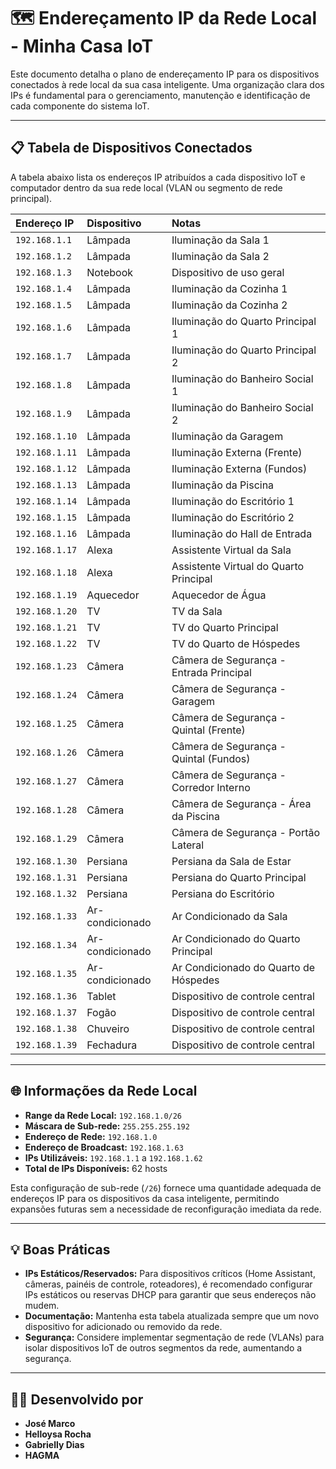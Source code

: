 # 🗺️ Endereçamento IP da Rede Local - Minha Casa IoT

Este documento detalha o plano de endereçamento IP para os dispositivos conectados à rede local da sua casa inteligente. Uma organização clara dos IPs é fundamental para o gerenciamento, manutenção e identificação de cada componente do sistema IoT.

---

## 📋 Tabela de Dispositivos Conectados

A tabela abaixo lista os endereços IP atribuídos a cada dispositivo IoT e computador dentro da sua rede local (VLAN ou segmento de rede principal).

| Endereço IP     | Dispositivo       | Notas                                                                                                                                                                                                                                            |
| :-------------- | :---------------- | :--------------------------------------------------------------------------------------------------------------------------------------------------------------------------------------------------------------------------------------- |
| `192.168.1.1`   | Lâmpada           | Iluminação da Sala 1                                                                                                                                                                                                                     |
| `192.168.1.2`   | Lâmpada           | Iluminação da Sala 2                                                                                                                                                                                                                     |
| `192.168.1.3`   | Notebook          | Dispositivo de uso geral                                                                                                                                                                                                                 |
| `192.168.1.4`   | Lâmpada           | Iluminação da Cozinha 1                                                                                                                                                                                                                  |
| `192.168.1.5`   | Lâmpada           | Iluminação da Cozinha 2                                                                                                                                                                                                                  |
| `192.168.1.6`   | Lâmpada           | Iluminação do Quarto Principal 1                                                                                                                                                                                                         |
| `192.168.1.7`   | Lâmpada           | Iluminação do Quarto Principal 2                                                                                                                                                                                                         |
| `192.168.1.8`   | Lâmpada           | Iluminação do Banheiro Social 1                                                                                                                                                                                                          |
| `192.168.1.9`   | Lâmpada           | Iluminação do Banheiro Social 2                                                                                                                                                                                                          |
| `192.168.1.10`  | Lâmpada           | Iluminação da Garagem                                                                                                                                                                                                                    |
| `192.168.1.11`  | Lâmpada           | Iluminação Externa (Frente)                                                                                                                                                                                                              |
| `192.168.1.12`  | Lâmpada           | Iluminação Externa (Fundos)                                                                                                                                                                                                              |
| `192.168.1.13`  | Lâmpada           | Iluminação da Piscina                                                                                                                                                                                                                    |
| `192.168.1.14`  | Lâmpada           | Iluminação do Escritório 1                                                                                                                                                                                                               |
| `192.168.1.15`  | Lâmpada           | Iluminação do Escritório 2                                                                                                                                                                                                               |
| `192.168.1.16`  | Lâmpada           | Iluminação do Hall de Entrada                                                                                                                                                                                                            |
| `192.168.1.17`  | Alexa             | Assistente Virtual da Sala                                                                                                                                                                                                               |
| `192.168.1.18`  | Alexa             | Assistente Virtual do Quarto Principal                                                                                                                                                                                                   |
| `192.168.1.19`  | Aquecedor         | Aquecedor de Água                                                                                                                                                                                                                        |
| `192.168.1.20`  | TV                | TV da Sala                                                                                                                                                                                                                               |
| `192.168.1.21`  | TV                | TV do Quarto Principal                                                                                                                                                                                                                   |
| `192.168.1.22`  | TV                | TV do Quarto de Hóspedes                                                                                                                                                                                                                 |
| `192.168.1.23`  | Câmera            | Câmera de Segurança - Entrada Principal                                                                                                                                                                                                  |
| `192.168.1.24`  | Câmera            | Câmera de Segurança - Garagem                                                                                                                                                                                                            |
| `192.168.1.25`  | Câmera            | Câmera de Segurança - Quintal (Frente)                                                                                                                                                                                                   |
| `192.168.1.26`  | Câmera            | Câmera de Segurança - Quintal (Fundos)                                                                                                                                                                                                   |
| `192.168.1.27`  | Câmera            | Câmera de Segurança - Corredor Interno                                                                                                                                                                                                   |
| `192.168.1.28`  | Câmera            | Câmera de Segurança - Área da Piscina                                                                                                                                                                                                    |
| `192.168.1.29`  | Câmera            | Câmera de Segurança - Portão Lateral                                                                                                                                                                                                     |
| `192.168.1.30`  | Persiana          | Persiana da Sala de Estar                                                                                                                                                                                                                |
| `192.168.1.31`  | Persiana          | Persiana do Quarto Principal                                                                                                                                                                                                             |
| `192.168.1.32`  | Persiana          | Persiana do Escritório                                                                                                                                                                                                                   |
| `192.168.1.33`  | Ar-condicionado   | Ar Condicionado da Sala                                                                                                                                                                                                                  |
| `192.168.1.34`  | Ar-condicionado   | Ar Condicionado do Quarto Principal                                                                                                                                                                                                      |
| `192.168.1.35`  | Ar-condicionado   | Ar Condicionado do Quarto de Hóspedes                                                                                                                                                                                                    |
| `192.168.1.36`  | Tablet            | Dispositivo de controle central                                                                                                                                                                                                          |
| `192.168.1.37`  | Fogão            | Dispositivo de controle central                                                                                                                                                                                                          |
| `192.168.1.38`  | Chuveiro            | Dispositivo de controle central                                                                                                                                                                                                          |
| `192.168.1.39`  | Fechadura            | Dispositivo de controle central                                                                                                                                                                                                          |

---

## 🌐 Informações da Rede Local

* **Range da Rede Local:** `192.168.1.0/26`
* **Máscara de Sub-rede:** `255.255.255.192`
* **Endereço de Rede:** `192.168.1.0`
* **Endereço de Broadcast:** `192.168.1.63`
* **IPs Utilizáveis:** `192.168.1.1` a `192.168.1.62`
* **Total de IPs Disponíveis:** 62 hosts

Esta configuração de sub-rede (`/26`) fornece uma quantidade adequada de endereços IP para os dispositivos da casa inteligente, permitindo expansões futuras sem a necessidade de reconfiguração imediata da rede.

---

## 💡 Boas Práticas

* **IPs Estáticos/Reservados:** Para dispositivos críticos (Home Assistant, câmeras, painéis de controle, roteadores), é recomendado configurar IPs estáticos ou reservas DHCP para garantir que seus endereços não mudem.
* **Documentação:** Mantenha esta tabela atualizada sempre que um novo dispositivo for adicionado ou removido da rede.
* **Segurança:** Considere implementar segmentação de rede (VLANs) para isolar dispositivos IoT de outros segmentos da rede, aumentando a segurança.

---

## 🧑‍💻 Desenvolvido por

* **José Marco**
* **Helloysa Rocha**
* **Gabrielly Dias**
* **HAGMA**
